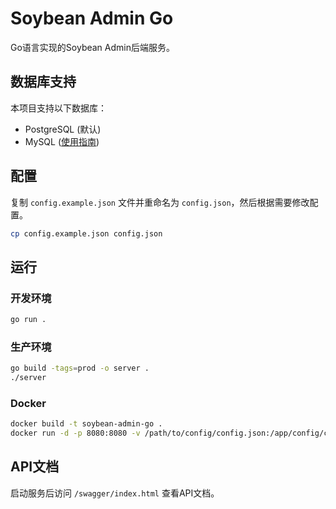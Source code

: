 # Soybean Admin Go

Go语言实现的Soybean Admin后端服务。

## 数据库支持

本项目支持以下数据库：

- PostgreSQL (默认)
- MySQL ([使用指南](./docs/mysql_usage.md))

## 配置

复制 `config.example.json` 文件并重命名为 `config.json`，然后根据需要修改配置。

```bash
cp config.example.json config.json
```

## 运行

### 开发环境

```bash
go run .
```

### 生产环境

```bash
go build -tags=prod -o server .
./server
```

### Docker

```bash
docker build -t soybean-admin-go .
docker run -d -p 8080:8080 -v /path/to/config/config.json:/app/config/config.json soybean-admin-go
```

## API文档

启动服务后访问 `/swagger/index.html` 查看API文档。 